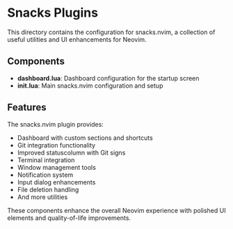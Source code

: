 # Snacks Plugins

This directory contains the configuration for snacks.nvim, a collection of useful utilities and UI enhancements for Neovim.

## Components

- **dashboard.lua**: Dashboard configuration for the startup screen
- **init.lua**: Main snacks.nvim configuration and setup

## Features

The snacks.nvim plugin provides:

- Dashboard with custom sections and shortcuts
- Git integration functionality
- Improved statuscolumn with Git signs
- Terminal integration
- Window management tools
- Notification system
- Input dialog enhancements
- File deletion handling
- And more utilities

These components enhance the overall Neovim experience with polished UI elements and quality-of-life improvements.